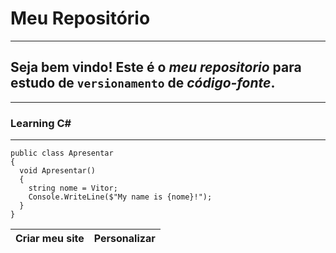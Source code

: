 
# Meu Repositório
***
## Seja bem vindo! Este é o _*meu repositorio*_ para estudo de `versionamento` de _*código-fonte*_.
***
### Learning C#
***
````
public class Apresentar
{
  void Apresentar()
  {
    string nome = Vitor;
    Console.WriteLine($"My name is {nome}!");
  }
}
````
Criar meu site | Personalizar 
---|---
